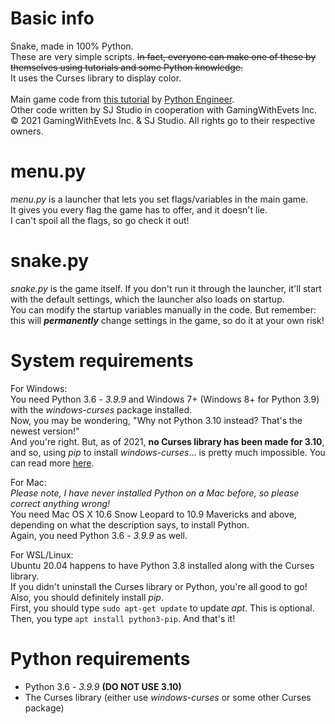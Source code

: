 # Basic info
Snake, made in 100% Python.<br>
These are very simple scripts. ~~In fact, everyone can make one of these by themselves using tutorials and some Python knowledge.~~<br>
It uses the Curses library to display color.<br><br>
Main game code from [this tutorial](https://youtu.be/M_npdRYD4K0) by [Python Engineer](https://www.youtube.com/channel/UCbXgNpp0jedKWcQiULLbDTA).<br>
Other code written by SJ Studio in cooperation with GamingWithEvets Inc.<br>
© 2021 GamingWithEvets Inc. & SJ Studio. All rights go to their respective owners.

# menu.py
*menu.py* is a launcher that lets you set flags/variables in the main game.<br>
It gives you every flag the game has to offer, and it doesn't lie.<br>
I can't spoil all the flags, so go check it out!

# snake.py
*snake.py* is the game itself. If you don't run it through the launcher, it'll start with the default settings, which the launcher also loads on startup.<br>
You can modify the startup variables manually in the code. But remember: this will ***permanently*** change settings in the game, so do it at your own risk!

# System requirements
For Windows:<br>
You need Python 3.6 - *3.9.9* and Windows 7+ (Windows 8+ for Python 3.9) with the *windows-curses* package installed.<br>
Now, you may be wondering, "Why not Python 3.10 instead? That's the newest version!"<br>
And you're right. But, as of 2021, __no Curses library has been made for 3.10__, and so, using *pip* to install *windows-curses*... is pretty much impossible. You can read more [here](https://stackoverflow.com/questions/69927587/python-curses-module-for-windows-cant-install).

For Mac:<br>
*Please note, I have never installed Python on a Mac before, so please correct anything wrong!*<br>
You need Mac OS X 10.6 Snow Leopard to 10.9 Mavericks and above, depending on what the description says, to install Python.<br>
Again, you need Python 3.6 - *3.9.9* as well.


For WSL/Linux:<br>
Ubuntu 20.04 happens to have Python 3.8 installed along with the Curses library.<br>
If you didn't uninstall the Curses library or Python, you're all good to go!<br>
Also, you should definitely install *pip*.<br>
First, you should type `sudo apt-get update` to update *apt*. This is optional.<br>
Then, you type `apt install python3-pip`. And that's it!

# Python requirements
- Python 3.6 - *3.9.9* **(DO NOT USE 3.10)**<br>
- The Curses library (either use *windows-curses* or some other Curses package)

